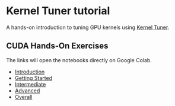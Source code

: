 # Kernel Tuner tutorial

A hands-on introduction to tuning GPU kernels using [Kernel Tuner](https://github.com/benvanwerkhoven/kernel_tuner). 

## CUDA Hands-On Exercises

The links will open the notebooks directly on Google Colab.

- [Introduction](https://colab.research.google.com/github/KernelTuner/kernel_tuner_tutorial/blob/master/hands-on/cuda/00_Kernel_Tuner_Introduction.ipynb)
- [Getting Started](https://colab.research.google.com/github/KernelTuner/kernel_tuner_tutorial/blob/master/hands-on/cuda/01_Kernel_Tuner_Getting_Started.ipynb)
- [Intermediate](https://colab.research.google.com/github/KernelTuner/kernel_tuner_tutorial/blob/master/hands-on/cuda/02_Kernel_Tuner_Intermediate.ipynb)
- [Advanced](https://colab.research.google.com/github/KernelTuner/kernel_tuner_tutorial/blob/master/hands-on/cuda/03_Kernel_Tuner_Advanced.ipynb)
- [Overall](https://colab.research.google.com/github/KernelTuner/kernel_tuner_tutorial/blob/master/hands-on/cuda/Kernel_Tuner_Tutorial.ipynb)
